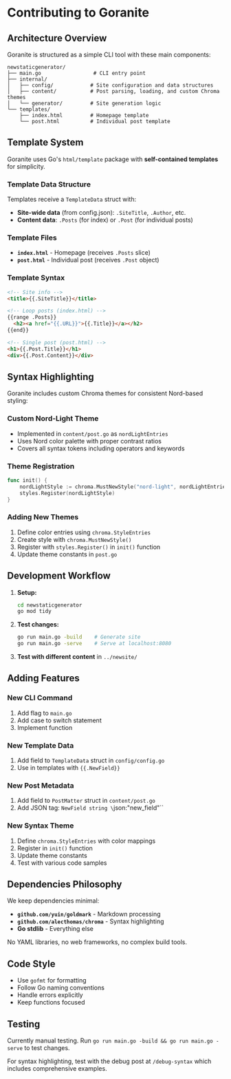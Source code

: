 # Contributing to Goranite

## Architecture Overview

Goranite is structured as a simple CLI tool with these main components:

```
newstaticgenerator/
├── main.go                 # CLI entry point
├── internal/
│   ├── config/            # Site configuration and data structures
│   ├── content/           # Post parsing, loading, and custom Chroma themes
│   └── generator/         # Site generation logic
└── templates/
    ├── index.html         # Homepage template
    └── post.html          # Individual post template
```

## Template System

Goranite uses Go's `html/template` package with **self-contained templates** for simplicity.

### Template Data Structure

Templates receive a `TemplateData` struct with:
- **Site-wide data** (from config.json): `.SiteTitle`, `.Author`, etc.
- **Content data**: `.Posts` (for index) or `.Post` (for individual posts)

### Template Files

- **`index.html`** - Homepage (receives `.Posts` slice)
- **`post.html`** - Individual post (receives `.Post` object)

### Template Syntax

```html
<!-- Site info -->
<title>{{.SiteTitle}}</title>

<!-- Loop posts (index.html) -->
{{range .Posts}}
  <h2><a href="{{.URL}}">{{.Title}}</a></h2>
{{end}}

<!-- Single post (post.html) -->
<h1>{{.Post.Title}}</h1>
<div>{{.Post.Content}}</div>
```

## Syntax Highlighting

Goranite includes custom Chroma themes for consistent Nord-based styling:

### Custom Nord-Light Theme
- Implemented in `content/post.go` as `nordLightEntries`
- Uses Nord color palette with proper contrast ratios
- Covers all syntax tokens including operators and keywords

### Theme Registration
```go
func init() {
    nordLightStyle := chroma.MustNewStyle("nord-light", nordLightEntries)
    styles.Register(nordLightStyle)
}
```

### Adding New Themes
1. Define color entries using `chroma.StyleEntries`
2. Create style with `chroma.MustNewStyle()`
3. Register with `styles.Register()` in `init()` function
4. Update theme constants in `post.go`

## Development Workflow

1. **Setup:**
   ```bash
   cd newstaticgenerator
   go mod tidy
   ```

2. **Test changes:**
   ```bash
   go run main.go -build    # Generate site
   go run main.go -serve    # Serve at localhost:8080
   ```

3. **Test with different content** in `../newsite/`

## Adding Features

### New CLI Command
1. Add flag to `main.go`
2. Add case to switch statement  
3. Implement function

### New Template Data
1. Add field to `TemplateData` struct in `config/config.go`
2. Use in templates with `{{.NewField}}`

### New Post Metadata
1. Add field to `PostMatter` struct in `content/post.go`
2. Add JSON tag: `NewField string \`json:"new_field"\``

### New Syntax Theme
1. Define `chroma.StyleEntries` with color mappings
2. Register in `init()` function
3. Update theme constants
4. Test with various code samples

## Dependencies Philosophy

We keep dependencies minimal:
- **`github.com/yuin/goldmark`** - Markdown processing
- **`github.com/alecthomas/chroma`** - Syntax highlighting  
- **Go stdlib** - Everything else

No YAML libraries, no web frameworks, no complex build tools.

## Code Style

- Use `gofmt` for formatting
- Follow Go naming conventions
- Handle errors explicitly
- Keep functions focused

## Testing

Currently manual testing. Run `go run main.go -build && go run main.go -serve` to test changes.

For syntax highlighting, test with the debug post at `/debug-syntax` which includes comprehensive examples.
